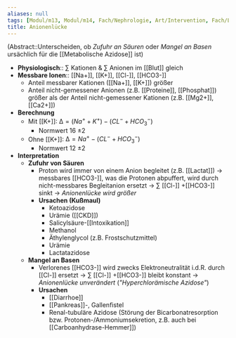```yaml
---
aliases: null
tags: [Modul/m13, Modul/m14, Fach/Nephrologie, Art/Intervention, Fach/Laboratoriumsmedizin]
title: Anionenlücke
---
```

(Abstract::Unterscheiden, ob *Zufuhr an Säuren* oder *Mangel an Basen* ursächlich für die [[Metabolische Azidose]] ist)
- **Physiologisch**:: ∑ Kationen & ∑ Anionen im [[Blut]] gleich
- **Messbare Ionen**:: [[Na+]], [[K+]], [[Cl-]], [[HCO3-]]
	- Anteil messbarer Kationen ([[Na+]], [[K+]]) größer
	- Anteil nicht-gemessener Anionen (z.B. [[Proteine]], [[Phosphat]]) größer als der Anteil nicht-gemessener Kationen (z.B. [[Mg2+]], [[Ca2+]])
- **Berechnung**
	- Mit [[K+]]: $∆ = (Na^{+}+K^{+}) - (CL^{-}+HCO_{3}^{-})$
		- Normwert 16 ±2
	- Ohne [[K+]]: $∆ = Na^{+} - (CL^{-}+HCO_{3}^{-})$
		- Normwert 12 ±2
- **Interpretation**
	- **Zufuhr von Säuren**
		- Proton wird immer von einem Anion begleitet (z.B. [[Lactat]]) → messbares [[HCO3-]], was die Protonen abpuffert, wird durch nicht-messbares Begleitanion ersetzt → ∑ [[Cl-]] +[[HCO3-]] sinkt → *Anionenlücke wird größer*
		- **Ursachen (Kußmaul)**
			- Ketoazidose
			- Urämie ([[CKD]])
			- Salicylsäure-[[Intoxikation]]
			- Methanol
			- Äthylenglycol (z.B. Frostschutzmittel)
			- Urämie
			- Lactatazidose
	- **Mangel an Basen**
		- Verlorenes [[HCO3-]] wird zwecks Elektroneutralität i.d.R. durch [[Cl-]] ersetzt → ∑ [[Cl-]] +[[HCO3-]] bleibt konstant → *Anionenlücke unverändert* (*"Hyperchlorämische Azidose"*)
		- **Ursachen**
			- [[Diarrhoe]]
			- [[Pankreas]]-, Gallenfistel
			- Renal-tubuläre Azidose (Störung der Bicarbonatresorption bzw. Protonen-/Ammoniumsekretion, z.B. auch bei [[Carboanhydrase-Hemmer]])